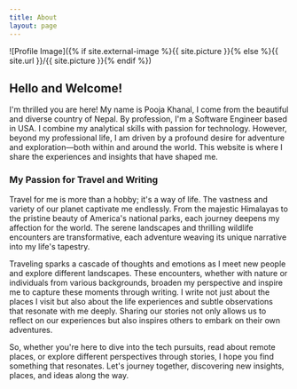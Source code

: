 ```yaml
---
title: About
layout: page
---
```

![Profile Image]({% if site.external-image %}{{ site.picture }}{% else %}{{ site.url }}/{{ site.picture }}{% endif %})


## Hello and Welcome!

I'm thrilled you are here! My name is Pooja Khanal, I come from the beautiful and diverse country of Nepal. By profession, I'm a Software Engineer based in USA. I combine my analytical skills with passion for technology. However, beyond my professional life, I am driven by a profound desire for adventure and exploration—both within and around the world. This website is where I share the experiences and insights that have shaped me. 


### My Passion for Travel and Writing

Travel for me is more than a hobby; it's a way of life. The vastness and variety of our planet captivate me endlessly. From the majestic Himalayas to the pristine beauty of America's national parks, each journey deepens my affection for the world. The serene landscapes and thrilling wildlife encounters are transformative, each adventure weaving its unique narrative into my life's tapestry.

Traveling sparks a cascade of thoughts and emotions as I meet new people and explore different landscapes. These encounters, whether with nature or individuals from various backgrounds, broaden my perspective and inspire me to capture these moments through writing.  I write not just about the places I visit but also about the life experiences and subtle observations that resonate with me deeply. Sharing our stories not only allows us to reflect on our experiences but also inspires others to embark on their own adventures.

So, whether you're here to dive into the tech pursuits, read about remote places, or explore different perspectives through stories, I hope you find something that resonates. Let's journey together, discovering new insights, places, and ideas along the way. 



<!-- <h2>Skills</h2>

<ul class="skill-list">
	<li>HTML - Jade - Haml - Erb</li>
	<li>Responsive (Mobile First)</li>
	<li>CSS (Stylus, Sass, Less)</li>
	<li>Css Frameworks (Bootstrap, Foundation)</li>
	<li>Javascript (Design Patterns, Tests)</li>
	<li>AngularJS - ReactJS</li>
	<li>Grunt - Gulp - Yeoman</li>
	<li>Git</li>
	<li>PHP</li>
	<li>Python</li>
	<li>MySQL - MongoDB</li>
	<li>Scrum and Kanban</li>
	<li>TDD e Continuous Integration</li>
</ul>

<h2>Projects</h2>

<ul>
	<li><a href="https://github.com/">Lorem Lorem</a></li>
	<li><a href="https://github.com/">Ipsum Dolor</a></li>
	<li><a href="https://github.com/">Dolor Lorem</a></li>
</ul> -->
